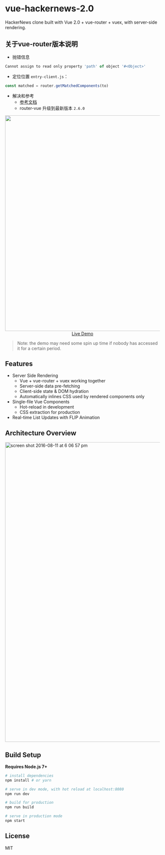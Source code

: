 # vue-hackernews-2.0

HackerNews clone built with Vue 2.0 + vue-router + vuex, with server-side rendering.

## 关于vue-router版本说明
* 抛错信息

```javascript
Cannot assign to read only property 'path' of object '#<Object>'
```
* 定位位置 `entry-client.js`：

```javascript
const matched = router.getMatchedComponents(to)
```

* 解决和参考
    * [参考文档](https://github.com/vuejs/vue-router/issues/1381)
    * router-vue 升级到最新版本 `2.6.0`

<p align="center">
  <a href="https://vue-hn.now.sh" target="_blank">
    <img src="https://cloud.githubusercontent.com/assets/499550/17546273/5aabc5fc-5eaf-11e6-8d6a-ad00937e8bd6.png" width="700px">
    <br>
    Live Demo
  </a>
</p>

> Note: the demo may need some spin up time if nobody has accessed it for a certain period.

## Features

- Server Side Rendering
  - Vue + vue-router + vuex working together
  - Server-side data pre-fetching
  - Client-side state & DOM hydration
  - Automatically inlines CSS used by rendered components only
- Single-file Vue Components
  - Hot-reload in development
  - CSS extraction for production
- Real-time List Updates with FLIP Animation

## Architecture Overview

<img width="973" alt="screen shot 2016-08-11 at 6 06 57 pm" src="https://cloud.githubusercontent.com/assets/499550/17607895/786a415a-5fee-11e6-9c11-45a2cfdf085c.png">

## Build Setup

**Requires Node.js 7+**

``` bash
# install dependencies
npm install # or yarn

# serve in dev mode, with hot reload at localhost:8080
npm run dev

# build for production
npm run build

# serve in production mode
npm start
```

## License

MIT
